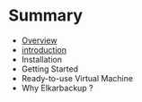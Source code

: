 # Summary

* [Overview](overview.md)
* [introduction](README.md)
* Installation
* Getting Started
* Ready-to-use Virtual Machine
* Why Elkarbackup ?

